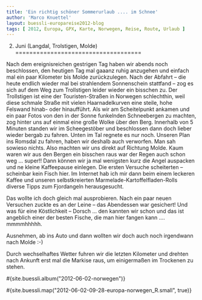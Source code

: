 ```yaml
---
title: 'Ein richtig schöner Sommerurlaub .... im Schnee'
author: 'Marco Knuettel'
layout: buessli-europareise2012-blog
tags: [ 2012, Europa, GPX, Karte, Norwegen, Reise, Route, Urlaub ]
---
```

2. Juni (Langdal, Trolstigen, Molde)
====================================

Nach dem ereignisreichen gestrigen Tag haben wir abends noch beschlossen, den heutigen Tag mal 
gaaanz ruhig anzugehen und einfach mal ein paar Kilometer bis Molde zurückzulegen. Nach der 
Abfahrt – die heute endlich wieder mal bei strahlendem Sonnenschein stattfand – zog es sich 
auf dem Weg zum Trollstigen leider wieder ein bisschen zu. Der Trollstigen ist eine der 
Touristen-Straßen in Norwegen schlechthin, weil diese schmale Straße mit vielen Haarnadelkurven 
eine steile, hohe Felswand hinab- oder hinaufführt. Als wir am Scheitelpunkt ankamen und ein 
paar Fotos von den in der Sonne funkelnden Schneebergen zu machten, zog hinter uns auf einmal 
eine große Wolke über den Berg. Innerhalb von 5 Minuten standen wir im Scheegestöber und 
beschlossen dann doch lieber wieder bergab zu fahren. Unten im Tal regnete es nur noch. 
Unseren Plan ins Romsdal zu fahren, haben wir deshalb auch verworfen. Man sah sowieso nichts. 
Also machten wir uns direkt auf Richtung Molde. Kaum waren wir aus den Bergen ein bisschen 
raus war der Regen auch schon weg ... super!! Dann können wir ja mal wenigsten kurz die Angel 
auspacken und ne kleine Kaffeepause einlegen. Die ersten Versuche scheiterten – scheinbar kein 
Fisch hier. Im Internet hab ich mir dann beim einem leckeren Kaffee und unseren selbstkreierten 
Marmelade-Kartoffelfladen-Rolls diverse Tipps zum Fjordangeln herausgesucht.

Das wollte ich doch gleich mal ausprobieren. Nach ein paar neuen Versuchen zuckte es an der Leine – 
das Abendessen war gesichert! Und was für eine Köstlichkeit – Dorsch ... den kannten wir schon und 
das ist angeblich einer der besten Fische, die man hier fangen kann .... mmmmhhhhh.

Ausnehmen, ab ins Auto und dann wollten wir doch auch noch irgendwann nach Molde :-)

Durch wechselhaftes Wetter fuhren wir die letzten Kilometer und drehten nach Ankunft erst mal die 
Markise raus, um einigermaßen im Trockenen zu stehen.

#{site.buessli.album("2012-06-02-norwegen")}

#{site.buessli.map("2012-06-02-09-28-europa-norwegen_R.small", true)}

